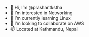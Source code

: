 - 👋 Hi, I’m @prashantkstha 
- 👀 I’m interested in Networking
- 🌱 I’m currently learning Linux
- 💞️ I’m looking to collaborate on AWS
- 📫 Located at Kathmandu, Nepal

<!---
prashantkstha/prashantkstha is a ✨ special ✨ repository because its `README.md` (this file) appears on your GitHub profile.
You can click the Preview link to take a look at your changes.
--->
